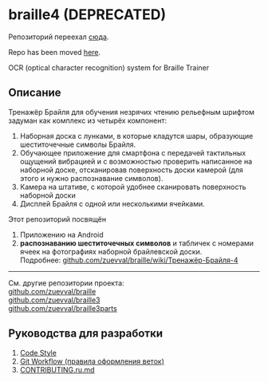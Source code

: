 # braille4 (DEPRECATED)

Репозиторий переехал [сюда](https://github.com/braille-systems/learn-braille).

Repo has been moved [here](https://github.com/braille-systems/learn-braille).

OCR (optical character recognition) system for Braille Trainer
## Описание
Тренажёр Брайля для обучения незрячих чтению рельефным шрифтом задуман как комплекс из четырёх компонент:

1. Наборная доска с лунками, в которые кладутся шары, образующие шеститочечные символы Брайля.
1. Обучающее приложение для смартфона с передачей тактильных ощущений вибрацией и с возможностью проверить написанное на наборной доске, отсканировав поверхность доски камерой (для этого и нужно распознавание символов).
1. Камера на штативе, с которой удобнее сканировать поверхность наборной доски
1. Дисплей Брайля с одной или несколькими ячейками.

Этот репозиторий посвящён
1. Приложению на Android
1. **распознаванию шеститочечных символов** и табличек с номерами ячеек на фотографиях наборной брайлевской доски. <br>
Подробнее: [github.com/zuevval/braille/wiki/Тренажёр-Брайля-4](https://github.com/zuevval/braille/wiki/%D0%A2%D1%80%D0%B5%D0%BD%D0%B0%D0%B6%D1%91%D1%80-%D0%91%D1%80%D0%B0%D0%B9%D0%BB%D1%8F-4)
***
См. другие репозитории проекта: <br>
[github.com/zuevval/braille](https://github.com/zuevval/braille) <br>
[github.com/zuevval/braille3](https://github.com/zuevval/braille3) <br>
[github.com/zuevval/braille3parts](https://github.com/zuevval/braille3parts) <br>

## Руководства для разработки
1. [Code Style](https://github.com/zuevval/braille4/wiki/codestyle)
1. [Git Workflow (правила оформления веток)](https://github.com/zuevval/braille4/wiki/gitflow)
1. [CONTRIBUTING.ru.md](CONTRIBUTING.ru.md)
